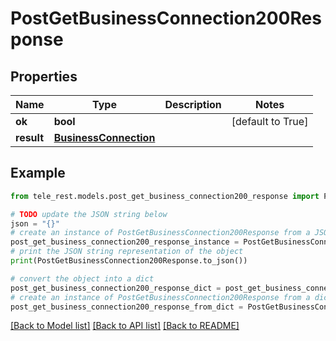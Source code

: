 # PostGetBusinessConnection200Response


## Properties

Name | Type | Description | Notes
------------ | ------------- | ------------- | -------------
**ok** | **bool** |  | [default to True]
**result** | [**BusinessConnection**](BusinessConnection.md) |  | 

## Example

```python
from tele_rest.models.post_get_business_connection200_response import PostGetBusinessConnection200Response

# TODO update the JSON string below
json = "{}"
# create an instance of PostGetBusinessConnection200Response from a JSON string
post_get_business_connection200_response_instance = PostGetBusinessConnection200Response.from_json(json)
# print the JSON string representation of the object
print(PostGetBusinessConnection200Response.to_json())

# convert the object into a dict
post_get_business_connection200_response_dict = post_get_business_connection200_response_instance.to_dict()
# create an instance of PostGetBusinessConnection200Response from a dict
post_get_business_connection200_response_from_dict = PostGetBusinessConnection200Response.from_dict(post_get_business_connection200_response_dict)
```
[[Back to Model list]](../README.md#documentation-for-models) [[Back to API list]](../README.md#documentation-for-api-endpoints) [[Back to README]](../README.md)


